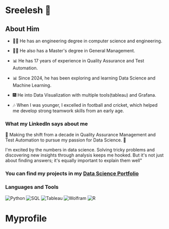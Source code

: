 # Sreelesh 👋


## About Him

- 👨‍🎓 He has an engineering degree in computer science and engineering.
- 👨‍🎓 He also has a Master's degree in General Management.

- 📊 He has 17 years of experience in Quality Assurance and Test Automation.
- 📊 Since 2024, he has been exploring and learning Data Science and Machine Learning.

- 🎆 He into Data Visualization  with multiple tools(tableau) and Grafana.

- 🎶 When I was younger, I excelled in football and cricket, which helped me develop strong teamwork skills from an early age.


### What my LinkedIn says about me

👋 Making the shift from a decade in Quality Assurance Management and Test Automation to pursue my passion for Data Science. 🚀

I'm excited by the numbers in data science. Solving tricky problems and discovering new insights through analysis keeps me hooked. 
But it's not just about finding answers; it's equally important to explain them well"

### You can find my projects in my [Data Science Portfolio](https://github.com/kunnath/DatascienceProject)
### Languages and Tools

![Python](https://img.shields.io/badge/python-EECC5B?style=for-the-badge&logo=python&logoColor=white)
![SQL](https://img.shields.io/badge/sql-%2307405e.svg?style=for-the-badge&logo=sql&logoColor=white)
![Tableau](https://img.shields.io/badge/Tableau-FF2F92?style=for-the-badge&logo=Tableau&logoColor=white)
![Wolfram](https://img.shields.io/badge/wolfram-%23E34F26.svg?style=for-the-badge&logo=wolfram&logoColor=white)
![R](https://img.shields.io/badge/r-3670A0?style=for-the-badge&logo=r&logoColor=white)
# Myprofile
